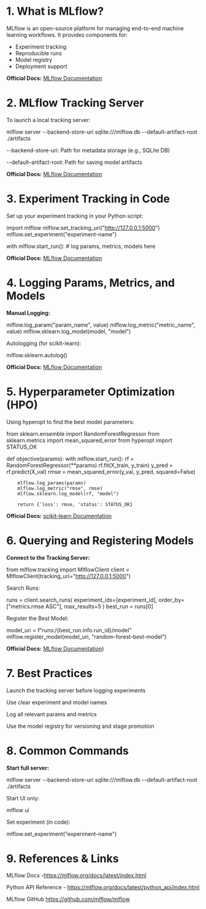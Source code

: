 # **1. What is MLflow?**

MLflow is an open-source platform for managing end-to-end machine learning workflows. It provides components for:

- Experiment tracking
- Reproducible runs
- Model registry
- Deployment support

**Official Docs:** [MLflow Documentation](https://mlflow.org/docs/latest/index.html)

# **2. MLflow Tracking Server**

To launch a local tracking server:

mlflow server --backend-store-uri sqlite:///mlflow.db --default-artifact-root ./artifacts

--backend-store-uri: Path for metadata storage (e.g., SQLite DB)

--default-artifact-root: Path for saving model artifacts


**Official Docs:** [MLflow Documentation](https://mlflow.org/docs/latest/tracking/)

# **3. Experiment Tracking in Code**

Set up your experiment tracking in your Python script:

import mlflow
mlflow.set_tracking_uri("http://127.0.0.1:5000")
mlflow.set_experiment("experiment-name")

with mlflow.start_run():
    # log params, metrics, models here

**Official Docs:** [MLflow Documentation](https://mlflow.org/docs/latest/tracking/tracking-api#organizing-runs-in-experiments)

# **4. Logging Params, Metrics, and Models**

**Manual Logging:**

mlflow.log_param("param_name", value)
mlflow.log_metric("metric_name", value)
mlflow.sklearn.log_model(model, "model")

Autologging (for scikit-learn):

mlflow.sklearn.autolog()

**Official Docs:** [MLflow Documentation](https://mlflow.org/docs/latest/tracking/tracking-api#organizing-runs-in-experiments)


# **5. Hyperparameter Optimization (HPO)**

Using hyperopt to find the best model parameters:

from sklearn.ensemble import RandomForestRegressor
from sklearn.metrics import mean_squared_error
from hyperopt import STATUS_OK

def objective(params):
    with mlflow.start_run():
        rf = RandomForestRegressor(**params)
        rf.fit(X_train, y_train)
        y_pred = rf.predict(X_val)
        rmse = mean_squared_error(y_val, y_pred, squared=False)

        mlflow.log_params(params)
        mlflow.log_metric("rmse", rmse)
        mlflow.sklearn.log_model(rf, "model")

        return {'loss': rmse, 'status': STATUS_OK}

**Official Docs:** [scikit-learn Documentation](https://scikit-learn.org/stable/modules/grid_search.html)

# **6. Querying and Registering Models**

**Connect to the Tracking Server:**

from mlflow.tracking import MlflowClient
client = MlflowClient(tracking_uri="http://127.0.0.1:5000")

Search Runs:

runs = client.search_runs(
    experiment_ids=[experiment_id],
    order_by=["metrics.rmse ASC"],
    max_results=5
)
best_run = runs[0]

Register the Best Model:

model_uri = f"runs:/{best_run.info.run_id}/model"
mlflow.register_model(model_uri, "random-forest-best-model")

**Official Docs:** [MLflow Documentation](https://mlflow.org/docs/latest/model-registry/))

# **7. Best Practices**

Launch the tracking server before logging experiments

Use clear experiment and model names

Log all relevant params and metrics

Use the model registry for versioning and stage promotion

# **8. Common Commands**

**Start full server:**

mlflow server --backend-store-uri sqlite:///mlflow.db --default-artifact-root ./artifacts

Start UI only:

mlflow ui

Set experiment (in code):

mlflow.set_experiment("experiment-name")

# **9. References & Links**

MLflow Docs -https://mlflow.org/docs/latest/index.html

Python API Reference - https://mlflow.org/docs/latest/python_api/index.html

MLflow GitHub https://github.com/mlflow/mlflow
